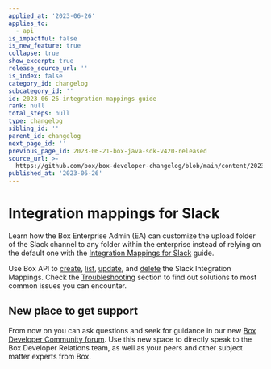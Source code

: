 ```yaml
---
applied_at: '2023-06-26'
applies_to:
  - api
is_impactful: false
is_new_feature: true
collapse: true
show_excerpt: true
release_source_url: ''
is_index: false
category_id: changelog
subcategory_id: ''
id: 2023-06-26-integration-mappings-guide
rank: null
total_steps: null
type: changelog
sibling_id: ''
parent_id: changelog
next_page_id: ''
previous_page_id: 2023-06-21-box-java-sdk-v420-released
source_url: >-
  https://github.com/box/box-developer-changelog/blob/main/content/2023/06-26-integration-mappings-guide.md
published_at: '2023-06-26'
---
```

# Integration mappings for Slack

Learn how the Box Enterprise Admin (EA) can customize the upload folder of the Slack channel to any folder
within the enterprise instead of relying on the default one with the [Integration Mappings for Slack][1] guide.

Use Box API to [create][2], [list][3], [update][4], and [delete][5] the Slack Integration Mappings.
Check the [Troubleshooting][6] section to find out solutions to most common issues you can encounter.

## New place to get support

From now on you can ask questions and seek for guidance in our new [Box Developer Community forum][8]. Use this new space to directly speak to the Box Developer Relations team, as well as your peers and other subject matter experts from Box.

[1]: g://integration-mappings/slack-mappings
[2]: e://post_integration_mappings_slack
[3]: e://get_integration_mappings_slack
[4]: e://update_integration_mappings_slack
[5]: e://delete_integration_mappings_slack
[6]: g://integration-mappings/slack-mappings/troubleshooting
[7]: r://integration-mapping/
[8]: https://forum.box.com/
